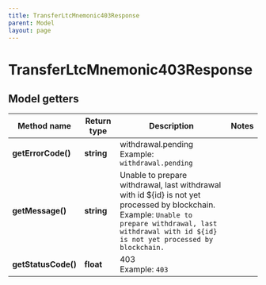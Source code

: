 ```yaml
---
title: TransferLtcMnemonic403Response
parent: Model
layout: page
---
```


# TransferLtcMnemonic403Response

## Model getters

Method name | Return type | Description | Notes
------------ | ------------- | ------------- | -------------
**getErrorCode()** | **string** | withdrawal.pending <br>Example: `withdrawal.pending` |
**getMessage()** | **string** | Unable to prepare withdrawal, last withdrawal with id ${id} is not yet processed by blockchain. <br>Example: `Unable to prepare withdrawal, last withdrawal with id ${id} is not yet processed by blockchain.` |
**getStatusCode()** | **float** | 403 <br>Example: `403` |

